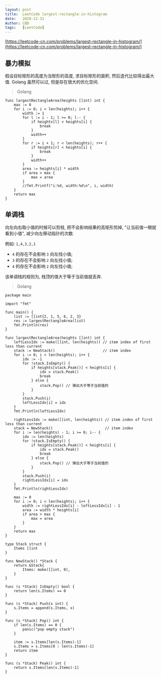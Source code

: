 ```yaml
---
layout: post
title:  LeetCode largest-rectangle-in-histogram
date:   2020-12-31
Author: CBD
tags:   [LeetCode]
---
```


[https://leetcode-cn.com/problems/largest-rectangle-in-histogram/](https://leetcode-cn.com/problems/largest-rectangle-in-histogram/)

## 暴力模拟

假设目标矩形的高度为当矩形的高度, 求目标矩形的面积, 然后迭代比较得出最大值. Golang 虽然可以过, 但是存在很大的优化空间.

> Golang

```golang
func largestRectangleArea(heights []int) int {
	max := 0
	for i := 0; i < len(heights); i++ {
		width := 1
		for l := i - 1; l >= 0; l-- {
			if heights[l] < heights[i] {
				break
			}
			width++
		}
		for r := i + 1; r < len(heights); r++ {
			if heights[r] < heights[i] {
				break
			}
			width++
		}
		area := heights[i] * width
		if area > max {
			max = area
		}
		//fmt.Printf("i:%d, width:%d\n", i, width)
	}
	return max
}

```

## 单调栈

向左向右取小值的时候可以剪枝, 把不会影响结果的高矩形剪掉, "让当前值一眼就看到小值", 减少向左移动指针的次数.

例如: `1,4,3,2,1`

* `4` 的存在不会影响 `3` 向左找小值;
* `3` 的存在不会影响 `2` 向左找小值;
* `4` 的存在不会影响 `2` 向左找小值;

该单调栈的规则为, 栈顶的值大于等于当前值就丢弃.

> Golang

```golang
package main

import "fmt"

func main() {
	list := []int{2, 1, 5, 6, 2, 3}
	res := largestRectangleArea(list)
	fmt.Println(res)
}

func largestRectangleArea(heights []int) int {
	leftLessIdx := make([]int, len(heights)) // item index of first less than current
	stack := NewStack()                      // item index
	for i := 0; i < len(heights); i++ {
		idx := -1
		for !stack.IsEmpty() {
			if heights[stack.Peak()] < heights[i] {
				idx = stack.Peak()
				break
			} else {
				stack.Pop() // 弹出大于等于当前值的
			}
		}
		stack.Push(i)
		leftLessIdx[i] = idx
	}
	fmt.Println(leftLessIdx)

	rightLessIdx := make([]int, len(heights)) // item index of first less than current
	stack = NewStack()                        // item index
	for i := len(heights) - 1; i >= 0; i-- {
		idx := len(heights)
		for !stack.IsEmpty() {
			if heights[stack.Peak()] < heights[i] {
				idx = stack.Peak()
				break
			} else {
				stack.Pop() // 弹出大于等于当前值的
			}
		}
		stack.Push(i)
		rightLessIdx[i] = idx
	}
	fmt.Println(rightLessIdx)

	max := 0
	for i := 0; i < len(heights); i++ {
		width := rightLessIdx[i] - leftLessIdx[i] - 1
		area := width * heights[i]
		if area > max {
			max = area
		}
	}
	return max
}

type Stack struct {
	Items []int
}

func NewStack() *Stack {
	return &Stack{
		Items: make([]int, 0),
	}
}

func (s *Stack) IsEmpty() bool {
	return len(s.Items) == 0
}

func (s *Stack) Push(x int) {
	s.Items = append(s.Items, x)
}

func (s *Stack) Pop() int {
	if len(s.Items) == 0 {
		panic("pop empty stack")
	}

	item := s.Items[len(s.Items)-1]
	s.Items = s.Items[0 : len(s.Items)-1]
	return item
}

func (s *Stack) Peak() int {
	return s.Items[len(s.Items)-1]
}

```
